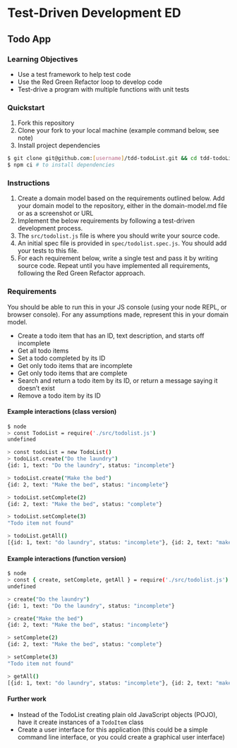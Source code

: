 # Test-Driven Development ED

## Todo App

### Learning Objectives
- Use a test framework to help test code
- Use the Red Green Refactor loop to develop code
- Test-drive a program with multiple functions with unit tests

### Quickstart
1. Fork this repository
2. Clone your fork to your local machine (example command below, see note)
3. Install project dependencies

```sh
$ git clone git@github.com:[username]/tdd-todoList.git && cd tdd-todoList
$ npm ci # to install dependencies
```

### Instructions
1. Create a domain model based on the requirements outlined below. Add your domain model to the repository, either in the domain-model.md file or as a screenshot or URL
2. Implement the below requirements by following a test-driven development process. 
3. The `src/todolist.js` file is where you should write your source code.
4. An initial spec file is provided in `spec/todolist.spec.js`. You should add your tests to this file.
5. For each requirement below, write a single test and pass it by writing source code. Repeat until you have implemented all requirements, following the Red Green Refactor approach.
 
### Requirements

You should be able to run this in your JS console (using your node REPL, or browser console). For any assumptions made, represent this in your domain model.

- Create a todo item that has an ID, text description, and starts off incomplete
- Get all todo items
- Set a todo completed by its ID
- Get only todo items that are incomplete
- Get only todo items that are complete
- Search and return a todo item by its ID, or return a message saying it doesn’t exist
- Remove a todo item by its ID


#### Example interactions (class version)
```sh
$ node
> const TodoList = require('./src/todolist.js')
undefined

> const todoList = new TodoList()
> todoList.create("Do the laundry")
{id: 1, text: "Do the laundry", status: "incomplete"}

> todoList.create("Make the bed")
{id: 2, text: "Make the bed", status: "incomplete"}

> todoList.setComplete(2)
{id: 2, text: "Make the bed", status: "complete"}

> todoList.setComplete(3)
"Todo item not found"

> todoList.getAll()
[{id: 1, text: "do laundry", status: "incomplete"}, {id: 2, text: "make the bed", status: "complete"}]
```

#### Example interactions (function version)
```sh
$ node
> const { create, setComplete, getAll } = require('./src/todolist.js')
undefined

> create("Do the laundry")
{id: 1, text: "Do the laundry", status: "incomplete"}

> create("Make the bed")
{id: 2, text: "Make the bed", status: "incomplete"}

> setComplete(2)
{id: 2, text: "Make the bed", status: "complete"}

> setComplete(3)
"Todo item not found"

> getAll()
[{id: 1, text: "do laundry", status: "incomplete"}, {id: 2, text: "make the bed", status: "complete"}]
```

#### Further work

- Instead of the TodoList creating plain old JavaScript objects (POJO), have it create instances of a `TodoItem` class
- Create a user interface for this application (this could be a simple command line interface, or you could create a graphical user interface)

